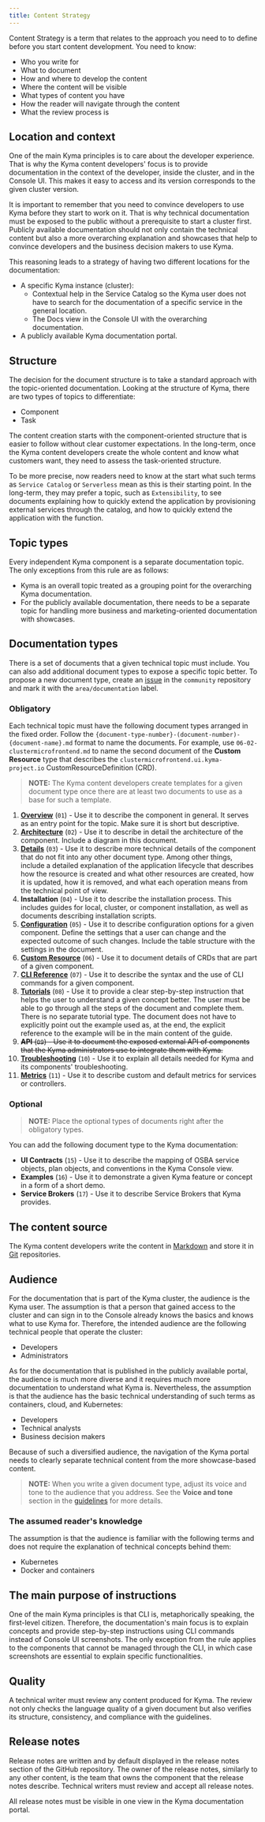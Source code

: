 ```yaml
---
title: Content Strategy
---
```


Content Strategy is a term that relates to the approach you need to to define before you start content development. You need to know:

- Who you write for
- What to document
- How and where to develop the content
- Where the content will be visible
- What types of content you have
- How the reader will navigate through the content
- What the review process is

## Location and context

One of the main Kyma principles is to care about the developer experience. That is why the Kyma content developers' focus is to provide documentation in the context of the developer, inside the cluster, and in the Console UI. This makes it easy to access and its version corresponds to the given cluster version.

It is important to remember that you need to convince developers to use Kyma before they start to work on it. That is why technical documentation must be exposed to the public without a prerequisite to start a cluster first. Publicly available documentation should not only contain the technical content but also a more overarching explanation and showcases that help to convince developers and the business decision makers to use Kyma.

This reasoning leads to a strategy of having two different locations for the documentation:

- A specific Kyma instance (cluster):
    - Contextual help in the Service Catalog so the Kyma user does not have to search for the documentation of a specific service in the general location.
    - The Docs view in the Console UI with the overarching documentation.
- A publicly available Kyma documentation portal.

## Structure

The decision for the document structure is to take a standard approach with the topic-oriented documentation. Looking at the structure of Kyma, there are two types of topics to differentiate:

- Component
- Task

The content creation starts with the component-oriented structure that is easier to follow without clear customer expectations. In the long-term, once the Kyma content developers create the whole content and know what customers want, they need to assess the task-oriented structure.

To be more precise, now readers need to know at the start what such terms as `Service Catalog` or `Serverless` mean as this is their starting point. In the long-term, they may prefer a topic, such as `Extensibility`, to see documents explaining how to quickly extend the application by provisioning external services through the catalog, and how to quickly extend the application with the function.

## Topic types

Every independent Kyma component is a separate documentation topic. The only exceptions from this rule are as follows:

- Kyma is an overall topic treated as a grouping point for the overarching Kyma documentation.
- For the publicly available documentation, there needs to be a separate topic for handling more business and marketing-oriented documentation with showcases.

## Documentation types

There is a set of documents that a given technical topic must include. You can also add additional document types to expose a specific topic better. To propose a new document type, create an [issue](https://github.com/kyma-project/community/issues) in the `community` repository and mark it with the `area/documentation` label.  

### Obligatory

Each technical topic must have the following document types arranged in the fixed order. Follow the `{document-type-number}-(document-number)-{document-name}.md` format to name the documents. For example, use `06-02-clustermicrofrontend.md` to name the second document of the **Custom Resource** type that describes the `clustermicrofrontend.ui.kyma-project.io` CustomResourceDefinition (CRD).

>**NOTE:** The Kyma content developers create templates for a given document type once there are at least two documents to use as a base for such a template.

1. [**Overview**](https://github.com/kyma-project/community/blob/main/guidelines/templates/resources/overview.md) (`01`) - Use it to describe the component in general. It serves as an entry point for the topic. Make sure it is short but descriptive.
2. [**Architecture**](https://github.com/kyma-project/community/blob/main/guidelines/templates/resources/architecture.md) (`02`) - Use it to describe in detail the architecture of the component. Include a diagram in this document.
3. [**Details**](https://github.com/kyma-project/community/blob/main/guidelines/templates/resources/details.md) (`03`) - Use it to describe more technical details of the component that do not fit into any other document type. Among other things, include a detailed explanation of the application lifecycle that describes how the resource is created and what other resources are created, how it is updated, how it is removed, and what each operation means from the technical point of view.
4. **Installation** (`04`) - Use it to describe the installation process. This includes guides for local, cluster, or component installation, as well as documents describing installation scripts.
5. [**Configuration**](https://github.com/kyma-project/community/blob/main/guidelines/templates/resources/configuration.md) (`05`) - Use it to describe configuration options for a given component. Define the settings that a user can change and the expected outcome of such changes. Include the table structure with the settings in the document.
6. [**Custom Resource**](https://github.com/kyma-project/community/blob/main/guidelines/templates/resources/custom-resource.md) (`06`) - Use it to document details of CRDs that are part of a given component.
7. [**CLI Reference**](https://github.com/kyma-project/community/blob/main/guidelines/templates/resources/cli-reference.md) (`07`) - Use it to describe the syntax and the use of CLI commands for a given component.
8. [**Tutorials**](https://github.com/kyma-project/community/blob/main/guidelines/templates/resources/tutorials.md) (`08`) - Use it to provide a clear step-by-step instruction that helps the user to understand a given concept better. The user must be able to go through all the steps of the document and complete them. There is no separate tutorial type. The document does not have to explicitly point out the example used as, at the end, the explicit reference to the example will be in the main content of the guide.
9. ~~**API** (`09`) - Use it to document the exposed external API of components that the Kyma administrators use to integrate them with Kyma.~~
10. [**Troubleshooting**](https://github.com/kyma-project/community/blob/main/guidelines/templates/resources/troubleshooting.md) (`10`) - Use it to explain all details needed for Kyma and its components' troubleshooting.
11. [**Metrics**](https://github.com/kyma-project/community/blob/main/guidelines/templates/resources/metrics.md) (`11`) - Use it to describe custom and default metrics for services or controllers.

### Optional

>**NOTE:** Place the optional types of documents right after the obligatory types.

You can add the following document type to the Kyma documentation:

- **UI Contracts** (`15`) - Use it to describe the mapping of OSBA service objects, plan objects, and conventions in the Kyma Console view.
- **Examples** (`16`) - Use it to demonstrate a given Kyma feature or concept in a form of a short demo.
- **Service Brokers** (`17`) - Use it to describe Service Brokers that Kyma provides.

## The content source

The Kyma content developers write the content in [Markdown](https://daringfireball.net/projects/markdown/) and store it in [Git](https://git-scm.com/) repositories.

## Audience

For the documentation that is part of the Kyma cluster, the audience is the Kyma user. The assumption is that a person that gained access to the cluster and can sign in to the Console already knows the basics and knows what to use Kyma for. Therefore, the intended audience are the following technical people that operate the cluster:

- Developers
- Administrators

As for the documentation that is published in the publicly available portal, the audience is much more diverse and it requires much more documentation to understand what Kyma is. Nevertheless, the assumption is that the audience has the basic technical understanding of such terms as containers, cloud, and Kubernetes:

- Developers
- Technical analysts
- Business decision makers

Because of such a diversified audience, the navigation of the Kyma portal needs to clearly separate technical content from the more showcase-based content.

>**NOTE:** When you write a given document type, adjust its voice and tone to the audience that you address. See the **Voice and tone** section in the [guidelines](https://github.com/YaaS/REST_API_Documentation_Guidelines/blob/master/010_About_Style_And_Standards.html.md#voice-and-tone) for more details.

### The assumed reader's knowledge

The assumption is that the audience is familiar with the following terms and does not require the explanation of technical concepts behind them:

- Kubernetes
- Docker and containers

## The main purpose of instructions

One of the main Kyma principles is that CLI is, metaphorically speaking, the first-level citizen. Therefore, the documentation's main focus is to explain concepts and provide step-by-step instructions using CLI commands instead of Console UI screenshots. The only exception from the rule applies to the components that cannot be managed through the CLI, in which case screenshots are essential to explain specific functionalities.

## Quality

A technical writer must review any content produced for Kyma. The review not only checks the language quality of a given document but also verifies its structure, consistency, and compliance with the guidelines.

## Release notes

Release notes are written and by default displayed in the release notes section of the GitHub repository. The owner of the release notes, similarly to any other content, is the team that owns the component that the release notes describe. Technical writers must review and accept all release notes.

All release notes must be visible in one view in the Kyma documentation portal.
